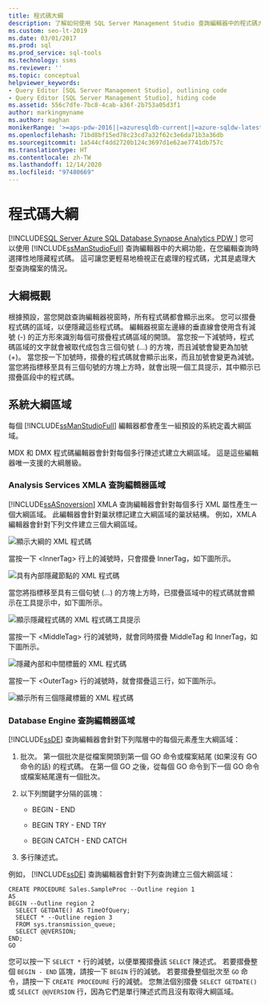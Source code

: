 ```yaml
---
title: 程式碼大綱
description: 了解如何使用 SQL Server Management Studio 查詢編輯器中的程式碼大綱功能來選擇性隱藏程式碼。
ms.custom: seo-lt-2019
ms.date: 03/01/2017
ms.prod: sql
ms.prod_service: sql-tools
ms.technology: ssms
ms.reviewer: ''
ms.topic: conceptual
helpviewer_keywords:
- Query Editor [SQL Server Management Studio], outlining code
- Query Editor [SQL Server Management Studio], hiding code
ms.assetid: 556c7dfe-7bc8-4cab-a36f-2b753a05d3f1
author: markingmyname
ms.author: maghan
monikerRange: '>=aps-pdw-2016||=azuresqldb-current||=azure-sqldw-latest||>=sql-server-2016||>=sql-server-linux-2017||=azuresqldb-mi-current'
ms.openlocfilehash: 71bd8bf15ed78c23cd7a32f62c3e6da71b3a36db
ms.sourcegitcommit: 1a544cf4dd2720b124c3697d1e62ae7741db757c
ms.translationtype: HT
ms.contentlocale: zh-TW
ms.lasthandoff: 12/14/2020
ms.locfileid: "97480669"
---
```

# <a name="code-outlining"></a>程式碼大綱
[!INCLUDE[SQL Server Azure SQL Database Synapse Analytics PDW ](../../includes/applies-to-version/sql-asdb-asdbmi-asa-pdw.md)]
  您可以使用 [!INCLUDE[ssManStudioFull](../../includes/ssmanstudiofull-md.md)] 查詢編輯器中的大綱功能，在您編輯查詢時選擇性地隱藏程式碼。 這可讓您更輕易地檢視正在處理的程式碼，尤其是處理大型查詢檔案的情況。  
  
## <a name="outlining-overview"></a>大綱概觀  
 根據預設，當您開啟查詢編輯器視窗時，所有程式碼都會顯示出來。 您可以摺疊程式碼的區域，以便隱藏這些程式碼。 編輯器視窗左邊緣的垂直線會使用含有減號 (-) 的正方形來識別每個可摺疊程式碼區域的開頭。 當您按一下減號時，程式碼區域的文字就會被取代成包含三個句號 (...) 的方塊，而且減號會變更為加號 (+)。 當您按一下加號時，摺疊的程式碼就會顯示出來，而且加號會變更為減號。 當您將指標移至具有三個句號的方塊上方時，就會出現一個工具提示，其中顯示已摺疊區段中的程式碼。  
  
## <a name="system-outline-regions"></a>系統大綱區域  
 每個 [!INCLUDE[ssManStudioFull](../../includes/ssmanstudiofull-md.md)] 編輯器都會產生一組預設的系統定義大綱區域。  
  
 MDX 和 DMX 程式碼編輯器會針對每個多行陳述式建立大綱區域。 這是這些編輯器唯一支援的大綱層級。  
  
### <a name="analysis-services-xmla-query-editor-regions"></a>Analysis Services XMLA 查詢編輯器區域  
 [!INCLUDE[ssASnoversion](../../includes/ssasnoversion-md.md)] XMLA 查詢編輯器會針對每個多行 XML 屬性產生一個大綱區域。 此編輯器會針對巢狀標記建立大綱區域的巢狀結構。 例如，XMLA 編輯器會針對下列文件建立三個大綱區域。  
  
 ![顯示大綱的 XML 程式碼](../../ssms/scripting/media/editoutlinexmlfull.gif "顯示大綱的 XML 程式碼")  
  
 當按一下 \<InnerTag> 行上的減號時，只會摺疊 InnerTag，如下圖所示。  
  
 ![具有內部隱藏節點的 XML 程式碼](../../ssms/scripting/media/editoutlinexmlinnercol.gif "具有內部隱藏節點的 XML 程式碼")  
  
 當您將指標移至具有三個句號 (...) 的方塊上方時，已摺疊區域中的程式碼就會顯示在工具提示中，如下圖所示。  
  
 ![顯示隱藏程式碼的 XML 程式碼工具提示](../../ssms/scripting/media/editoutlinexmlmouse.gif "顯示隱藏程式碼的 XML 程式碼工具提示")  
  
 當按一下 \<MiddleTag> 行的減號時，就會同時摺疊 MiddleTag 和 InnerTag，如下圖所示。  
  
 ![隱藏內部和中間標籤的 XML 程式碼](../../ssms/scripting/media/editoutlinexmlmiddlecol.gif "具有內部及中間隱藏標籤的 XML 程式碼")  
  
 當按一下 \<OuterTag> 行的減號時，就會摺疊這三行，如下圖所示。  
  
 ![顯示所有三個隱藏標籤的 XML 程式碼](../../ssms/scripting/media/editoutlinexmloutercol.gif "顯示所有三個隱藏標籤的 XML 程式碼")  
  
### <a name="database-engine-query-editor-regions"></a>Database Engine 查詢編輯器區域  
 [!INCLUDE[ssDE](../../includes/ssde-md.md)] 查詢編輯器會針對下列階層中的每個元素產生大綱區域：  
  
1.  批次。 第一個批次是從檔案開頭到第一個 GO 命令或檔案結尾 (如果沒有 GO 命令的話) 的程式碼。 在第一個 GO 之後，從每個 GO 命令到下一個 GO 命令或檔案結尾還有一個批次。  
  
2.  以下列關鍵字分隔的區塊：  
  
    -   BEGIN - END  
  
    -   BEGIN TRY - END TRY  
  
    -   BEGIN CATCH - END CATCH  
  
3.  多行陳述式。  
  
 例如， [!INCLUDE[ssDE](../../includes/ssde-md.md)] 查詢編輯器會針對下列查詢建立三個大綱區域：  
  
```  
CREATE PROCEDURE Sales.SampleProc --Outline region 1  
AS  
BEGIN --Outline region 2   
  SELECT GETDATE() AS TimeOfQuery;  
  SELECT * --Outline region 3  
  FROM sys.transmission_queue;  
  SELECT @@VERSION;  
END;  
GO  
```  
  
 您可以按一下 `SELECT *` 行的減號，以便單獨摺疊該 `SELECT` 陳述式。 若要摺疊整個 `BEGIN - END` 區塊，請按一下 `BEGIN` 行的減號。 若要摺疊整個批次至 `GO` 命令，請按一下 `CREATE PROCEDURE` 行的減號。 您無法個別摺疊 `SELECT GETDATE()` 或 `SELECT @@VERSION` 行，因為它們是單行陳述式而且沒有取得大綱區域。  
  
  
